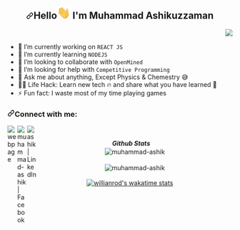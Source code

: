 <article class="markdown-body entry-content container-lg f5" itemprop="text">
  <h1 align="center">
    <a
      id="user-content-hello-im-muhammad-ashik"
      class="anchor"
      aria-hidden="true"
      href="#hello-im-soumyajit-behera"
      ><svg
        class="octicon octicon-link"
        viewBox="0 0 16 16"
        version="1.1"
        width="16"
        height="16"
        aria-hidden="true"
      >
        <path
          fill-rule="evenodd"
          d="M7.775 3.275a.75.75 0 001.06 1.06l1.25-1.25a2 2 0 112.83 2.83l-2.5 2.5a2 2 0 01-2.83 0 .75.75 0 00-1.06 1.06 3.5 3.5 0 004.95 0l2.5-2.5a3.5 3.5 0 00-4.95-4.95l-1.25 1.25zm-4.69 9.64a2 2 0 010-2.83l2.5-2.5a2 2 0 012.83 0 .75.75 0 001.06-1.06 3.5 3.5 0 00-4.95 0l-2.5 2.5a3.5 3.5 0 004.95 4.95l1.25-1.25a.75.75 0 00-1.06-1.06l-1.25 1.25a2 2 0 01-2.83 0z"
        ></path></svg></a
    >Hello<a
      target="_blank"
      rel="noopener noreferrer"
      href="https://raw.githubusercontent.com/ABSphreak/ABSphreak/master/gifs/Hi.gif"
      ><img
        src="https://raw.githubusercontent.com/ABSphreak/ABSphreak/master/gifs/Hi.gif"
        width="30px"
        style="max-width: 100%"
    /></a>
    I'm Muhammad Ashikuzzaman
  </h1>

  <p>
    <a
      target="_blank"
      rel="noopener noreferrer"
      href="https://camo.githubusercontent.com/b031dd766cfe15f73313260e8ef489bd6437fa30c84765973bb2fa059175789d/68747470733a2f2f692e70696e696d672e636f6d2f6f726967696e616c732f31382f61342f39342f31386134393439666339633830363731373264336239366533303265373039372e676966"
      ><img
        align="right"
        src="https://camo.githubusercontent.com/b031dd766cfe15f73313260e8ef489bd6437fa30c84765973bb2fa059175789d/68747470733a2f2f692e70696e696d672e636f6d2f6f726967696e616c732f31382f61342f39342f31386134393439666339633830363731373264336239366533303265373039372e676966"
        height="250"
        data-canonical-src="https://i.pinimg.com/originals/18/a4/94/18a4949fc9c8067172d3b96e302e7097.gif"
        style="max-width: 100%"
    /></a>
  </p>
  <br />
  <ul>
    <li>
      <g-emoji
        class="g-emoji"
        alias="telescope"
        fallback-src="https://github.githubassets.com/images/icons/emoji/unicode/1f52d.png"
        >🔭</g-emoji
      >
      I’m currently working on <code>REACT JS</code>
    </li>
    <li>
      <g-emoji
        class="g-emoji"
        alias="seedling"
        fallback-src="https://github.githubassets.com/images/icons/emoji/unicode/1f331.png"
        >🌱</g-emoji
      >
      I’m currently learning <code>NODEJS</code>
    </li>
    <li>
      <g-emoji
        class="g-emoji"
        alias="dancers"
        fallback-src="https://github.githubassets.com/images/icons/emoji/unicode/1f46f.png"
        >👯</g-emoji
      >
      I’m looking to collaborate with <code>OpenMined</code>
    </li>
    <li>
      <g-emoji
        class="g-emoji"
        alias="thinking"
        fallback-src="https://github.githubassets.com/images/icons/emoji/unicode/1f914.png"
        >🤔</g-emoji
      >
      I’m looking for help with <code>Competitive Programming</code>
    </li>
    <li>
      <g-emoji
        class="g-emoji"
        alias="speech_balloon"
        fallback-src="https://github.githubassets.com/images/icons/emoji/unicode/1f4ac.png"
        >💬</g-emoji
      >
      Ask me about anything, Except Physics & Chemestry
      <g-emoji
        class="g-emoji"
        alias="sweat_smile"
        fallback-src="https://github.githubassets.com/images/icons/emoji/unicode/1f605.png"
        >😅</g-emoji
      >
    </li>
    <li>
      <g-emoji
        class="g-emoji"
        alias="man_technologist"
        fallback-src="https://github.githubassets.com/images/icons/emoji/unicode/1f468-1f4bb.png"
        >👨&zwj;💻</g-emoji
      >
      Life Hack: Learn new tech
      <g-emoji
        class="g-emoji"
        alias="fire"
        fallback-src="https://github.githubassets.com/images/icons/emoji/unicode/1f525.png"
        >🔥</g-emoji
      >
      and share what you have learned
      <g-emoji
        class="g-emoji"
        alias="tada"
        fallback-src="https://github.githubassets.com/images/icons/emoji/unicode/1f389.png"
        >🎉</g-emoji
      >
    </li>
    <li>
      <g-emoji
        class="g-emoji"
        alias="zap"
        fallback-src="https://github.githubassets.com/images/icons/emoji/unicode/26a1.png"
        >⚡</g-emoji
      >
      Fun fact: I waste most of my time playing games
    </li>
  </ul>
  <h3>
    <a
      id="user-content-connect-with-me"
      class="anchor"
      aria-hidden="true"
      href="#connect-with-me"
      ><svg
        class="octicon octicon-link"
        viewBox="0 0 16 16"
        version="1.1"
        width="16"
        height="16"
        aria-hidden="true"
      >
        <path
          fill-rule="evenodd"
          d="M7.775 3.275a.75.75 0 001.06 1.06l1.25-1.25a2 2 0 112.83 2.83l-2.5 2.5a2 2 0 01-2.83 0 .75.75 0 00-1.06 1.06 3.5 3.5 0 004.95 0l2.5-2.5a3.5 3.5 0 00-4.95-4.95l-1.25 1.25zm-4.69 9.64a2 2 0 010-2.83l2.5-2.5a2 2 0 012.83 0 .75.75 0 001.06-1.06 3.5 3.5 0 00-4.95 0l-2.5 2.5a3.5 3.5 0 004.95 4.95l1.25-1.25a.75.75 0 00-1.06-1.06l-1.25 1.25a2 2 0 01-2.83 0z"
        ></path></svg></a
    >Connect with me:
  </h3>
  <p>
    <a href="http://fullstackdev.ezyro.com/" target="_blank" rel="nofollow"
      ><img
        align="left"
        alt="webpage"
        width="22px"
        src="https://camo.githubusercontent.com/8c25ab07b62e602edf324911042fd70196a308013f736d404fb830e3a765c194/68747470733a2f2f6564656e742e6769746875622e696f2f537570657254696e7949636f6e732f696d616765732f7376672f73616d73756e675f696e7465726e65742e737667"
        style="max-width: 100%"
    /></a>
    <a
      href="https://www.facebook.com/adrian.ahsin"
      target="_blank"
      rel="nofollow"
      ><img
        align="left"
        alt="muhammad-ashik | Facebook"
        width="22px"
        src="https://camo.githubusercontent.com/8f245234577766478eaf3ee72b0615e99bb9ef3eaa56e1c37f75692811181d5c/68747470733a2f2f6564656e742e6769746875622e696f2f537570657254696e7949636f6e732f696d616765732f7376672f66616365626f6f6b2e737667"
        data-canonical-src="https://cdn.jsdelivr.net/npm/simple-icons@v3/icons/facebook.svg"
        style="max-width: 100%"
    /></a>
    <a
      href="https://www.linkedin.com/in/gdashik/"
      target="_blank"
      rel="nofollow"
      ><img
        align="left"
        alt="ashik  | LinkedIn"
        width="22px"
        src="https://camo.githubusercontent.com/c8a9c5b414cd812ad6a97a46c29af67239ddaeae08c41724ff7d945fb4c047e5/68747470733a2f2f6564656e742e6769746875622e696f2f537570657254696e7949636f6e732f696d616765732f7376672f6c696e6b6564696e2e737667"
        data-canonical-src="https://cdn.jsdelivr.net/npm/simple-icons@v3/icons/linkedin.svg"
        style="max-width: 100%"
      />
    </a>
    <br />
  </p>

  <div align="center">
    <i><b>Github Stats</b></i>
    <br />
    <img
      align="center"
      alt="muhammad-ashik"
      src="https://github-readme-stats.vercel.app/api?username=Muhammad-Ashik&amp;show_icons=true"
      style="max-width: 100%"
    />
  </div>
    <div align="center">
    <br />
    <img
      align="center"
      alt="muhammad-ashik"
      src="https://github-readme-stats.vercel.app/api/top-langs/?username=Muhammad-Ashik&layout=compact"
      style="max-width: 100%"
    />
  </div>
  </br>
  <div align="center">
    <a href="https://github.com/anuraghazra/github-readme-stats">
      <img src="https://camo.githubusercontent.com/9911bf1e126899ce0497383504ccf3c710edf6fb5548eaa59bfcff3e91e7a296/68747470733a2f2f6769746875622d726561646d652d73746174732e76657263656c2e6170702f6170692f77616b6174696d653f757365726e616d653d77696c6c69616e726f64266c61796f75743d636f6d70616374" alt="willianrod's wakatime stats" data-canonical-src="https://github-readme-stats.vercel.app/api/wakatime?username=willianrod&amp;layout=compact" style="max-width:100%;">
  </a>
  </div>
</article>
